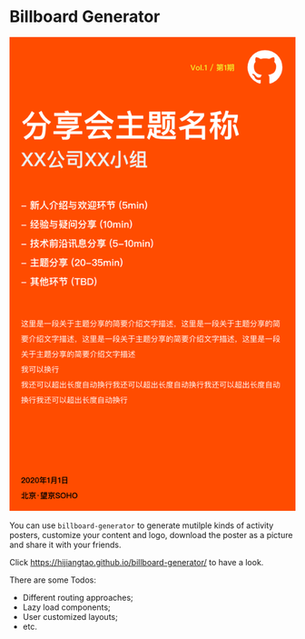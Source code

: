 # Billboard Generator

![](./src/assets/poster.png 'poster')

You can use `billboard-generator` to generate mutilple kinds of activity posters, customize your content and logo, download the poster as a picture and share it with your friends.

Click <https://hijiangtao.github.io/billboard-generator/> to have a look.

There are some Todos:

* Different routing approaches;
* Lazy load components;
* User customized layouts;
* etc.

